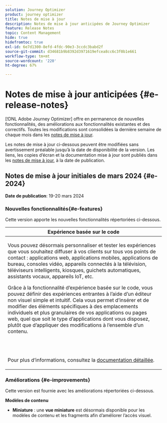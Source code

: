 ```yaml
---
solution: Journey Optimizer
product: journey optimizer
title: Notes de mise à jour
description: Notes de mise à jour anticipées de Journey Optimizer
feature: Release Notes
topic: Content Management
hide: true
hidefromtoc: true
exl-id: 6e7d1300-8efd-4fdc-90e3-3ccdc3babd2f
source-git-commit: d34681b9b8392d3971619efcea8cc6c3f0b1e661
workflow-type: tm+mt
source-wordcount: '220'
ht-degree: 67%

---
```


# Notes de mise à jour anticipées {#e-release-notes}

[!DNL Adobe Journey Optimizer] offre en permanence de nouvelles fonctionnalités, des améliorations aux fonctionnalités existantes et des correctifs. Toutes les modifications sont consolidées la dernière semaine de chaque mois dans les [notes de mise à jour](release-notes.md).

Les notes de mise à jour ci-dessous peuvent être modifiées sans avertissement préalable jusqu’à la date de disponibilité de la version. Les liens, les copies d’écran et la documentation mise à jour sont publiés dans les [notes de mise à jour](release-notes.md), à la date de publication.

## Notes de mise à jour initiales de mars 2024 {#e-2024}

**Date de publication**: 19-20 mars 2024

### Nouvelles fonctionnalités{#e-features}

Cette version apporte les nouvelles fonctionnalités répertoriées ci-dessous.

<table>
<thead>
<tr>
<th><strong>Expérience basée sur le code</strong><br/></th>
</tr>
</thead>
<tbody>
<tr>
<td>
<p>Vous pouvez désormais personnaliser et tester les expériences que vous souhaitez diffuser à vos clients sur tous vos points de contact : applications web, applications mobiles, applications de bureau, consoles vidéo, appareils connectés à la télévision, téléviseurs intelligents, kiosques, guichets automatiques, assistants vocaux, appareils IoT, etc.</p>
<p>Grâce à la fonctionnalité d’expérience basée sur le code, vous pouvez définir des expériences entrantes à l’aide d’un éditeur non visuel simple et intuitif. Cela vous permet d’insérer et de modifier des éléments spécifiques à des emplacements individuels et plus granulaires de vos applications ou pages web, quel que soit le type d’applications dont vous disposez, plutôt que d’appliquer des modifications à l’ensemble d’un contenu.</p><br/><br/></p>
<p>Pour plus d’informations, consultez la <a href="../code-based/get-started-code-based.md">documentation détaillée</a>.</p>
<!--img src="assets/do-not-localize/web_inapp.gif"-->
</tr>
</tbody>
</table>

### Améliorations {#e-improvements}

Cette version est fournie avec les améliorations répertoriées ci-dessous.

**Modèles de contenu**

* **Miniature** : une **vue miniature** est désormais disponible pour les modèles de contenu et les fragments afin d’améliorer l’accès visuel.

